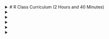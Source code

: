 <details>
  <summary> # R Class Curriculum (2 Hours and 40 Minutes) </summary>

  ## Section 1: Why and What Is R and Download R (25 Minutes)
  #### -Description of R and how it's being used
  #### -Downloading and Installing R & R Studio 
</details>
<details>
  <summary> </summary>

  ## Section 2: Basic Syntax (40 Minutes)
  #### -Variables (10 minutes)
  #### -Data Types (10 minutes)
  #### -Loops (10 minutes)
  #### -Calling Functions (10 minutes)
</details>
<details>
  <summary> </summary>

  ## Section 3: R Fundamentals (35 Minutes)
  #### -What is a vector
  #### -Numeric, character, and logical data types
  #### -print()
  #### -seq()
  #### -rep()
  #### -c()
  #### -Indexing from a vector 
</details>
<details>
  <summary> </summary>

  ## Section 4: Basic functions (15 Minutes)
  #### -mean()
  #### -sum()
  #### -min()
  #### -max()
  #### -length()
</details>
<details>
  <summary> </summary>

  ## Section 5: Reading in a CSV data file (15 Minutes)
  #### -read.csv()
  #### -Where to find csv file in R Studio
  #### -How to import csv file into R Studio
  #### -Looking at the data using glimpse()
</details>
<details>
  <summary> </summary>

  ## Section 6: Basic Data Plotting (20 Minutes) 
  #### -ggplot
  #### -How to create a basic histogram
  #### -Renaming x and y axis 
  #### -Giving the plot a title 
  #### -Changing the color of the data visualization
</details>
